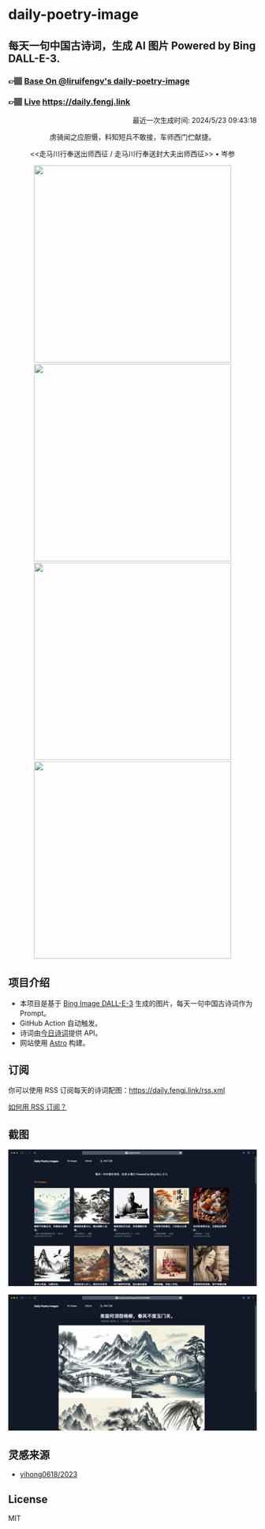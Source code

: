 
# daily-poetry-image

## 每天一句中国古诗词，生成 AI 图片 Powered by Bing DALL-E-3.

### 👉🏽 [Base On @liruifengv's daily-poetry-image](https://github.com/liruifengv/daily-poetry-image)

### 👉🏽 [Live](https://daily.fengj.link) https://daily.fengj.link

<p align="right">
  最近一次生成时间: 2024/5/23 09:43:18
</p>
<p align="center">
虏骑闻之应胆慑，料知短兵不敢接，车师西门伫献捷。
</p>
<p align="center">
<<走马川行奉送出师西征 / 走马川行奉送封大夫出师西征>> • 岑参
</p>
<p align="center">
<img src="https://tse3.mm.bing.net/th/id/OIG1.8.Sdkpft_sJVDjEFPIHz" height="400" width="400" />
<img src="https://tse3.mm.bing.net/th/id/OIG1.aUL.XbIdo.dXu5CyVRow" height="400" width="400" />
<img src="https://tse1.mm.bing.net/th/id/OIG1.EojhnhkHCRZKaMFoCVto" height="400" width="400" />
<img src="https://tse3.mm.bing.net/th/id/OIG1.NMZ54sKcdrjUh5tW0xJJ" height="400" width="400" />
</p>

## 项目介绍

-   本项目是基于 [Bing Image DALL-E-3](https://www.bing.com/images/create) 生成的图片，每天一句中国古诗词作为 Prompt。
-   GitHub Action 自动触发。
-   诗词由[今日诗词](https://www.jinrishici.com/)提供 API。
-   网站使用 [Astro](https://astro.build) 构建。

## 订阅

你可以使用 RSS 订阅每天的诗词配图：https://daily.fengj.link/rss.xml

[如何用 RSS 订阅？](https://zhuanlan.zhihu.com/p/55026716)

## 截图

![图片列表](./screenshots/Snipaste_2023-12-28_21-00-26.png)

![图片详情](./screenshots/Snipaste_2023-12-28_21-00-53.png)

## 灵感来源

-   [yihong0618/2023](https://github.com/yihong0618/2023)

## License

MIT
